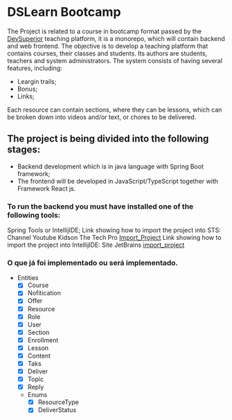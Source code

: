 # DSLearn Bootcamp
The Project is related to a course in bootcamp format passed by the [DevSuperior](https://devsuperior.com.br/) teaching platform, it is a monorepo, which will contain backend and web frontend. The objective is to develop a teaching platform that contains courses, their classes and students. Its authors are students, teachers and system administrators.
The system consists of having several features, including:
* Leargin trails;
* Bonus;
* Links;

Each resource can contain sections, where they can be lessons, which can be broken down into videos and/or text, or chores to be delivered.

## The project is being divided into the following stages: 
* Backend development which is in java language with Spring Boot framework;
* The frontend will be developed in JavaScript/TypeScript together with Framework React js.

### To run the backend you must have installed one of the following tools:

Spring Tools or IntellijIDE;
Link showing how to import the project into STS: Channel Youtube Kidson The Tech Pro [Import_Project](https://www.youtube.com/watch?v=aE-aH6bnPSc&ab_channel=KindsonTheTechPro)
Link showing how to import the project into IntellijIDE: Site JetBrains [import_project](https://www.jetbrains.com/help/idea/import-project-or-module-wizard.html#import-project)

### O que já foi implementado ou será implementado.

* Entities
    - [x] Course
    - [x] Nofitication
    - [x] Offer
    - [x] Resource
    - [x] Role
    - [x] User
    - [x] Section
    - [x] Enrollment
    - [x] Lesson
    - [x] Content
    - [x] Taks
    - [x] Deliver
    - [x] Topic
    - [x] Reply
    * Enums
        - [x] ResourceType
        - [x] DeliverStatus